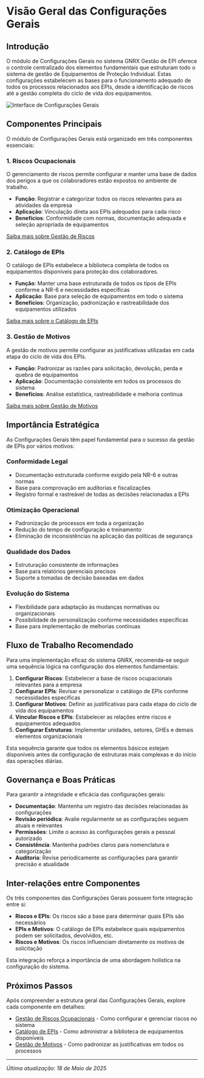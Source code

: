# Visão Geral das Configurações Gerais

## Introdução

O módulo de Configurações Gerais no sistema GNRX Gestão de EPI oferece o controle centralizado dos elementos fundamentais que estruturam todo o sistema de gestão de Equipamentos de Proteção Individual. Estas configurações estabelecem as bases para o funcionamento adequado de todos os processos relacionados aos EPIs, desde a identificação de riscos até a gestão completa do ciclo de vida dos equipamentos.

![Interface de Configurações Gerais](../../assets/images/configuracoes-gerais.png)

## Componentes Principais

O módulo de Configurações Gerais está organizado em três componentes essenciais:

### 1. Riscos Ocupacionais

O gerenciamento de riscos permite configurar e manter uma base de dados dos perigos a que os colaboradores estão expostos no ambiente de trabalho.

- **Função**: Registrar e categorizar todos os riscos relevantes para as atividades da empresa
- **Aplicação**: Vinculação direta aos EPIs adequados para cada risco
- **Benefícios**: Conformidade com normas, documentação adequada e seleção apropriada de equipamentos

[Saiba mais sobre Gestão de Riscos](./riscos/README.md)

### 2. Catálogo de EPIs

O catálogo de EPIs estabelece a biblioteca completa de todos os equipamentos disponíveis para proteção dos colaboradores.

- **Função**: Manter uma base estruturada de todos os tipos de EPIs conforme a NR-6 e necessidades específicas
- **Aplicação**: Base para seleção de equipamentos em todo o sistema
- **Benefícios**: Organização, padronização e rastreabilidade dos equipamentos utilizados

[Saiba mais sobre o Catálogo de EPIs](./epis/README.md)

### 3. Gestão de Motivos

A gestão de motivos permite configurar as justificativas utilizadas em cada etapa do ciclo de vida dos EPIs.

- **Função**: Padronizar as razões para solicitação, devolução, perda e quebra de equipamentos
- **Aplicação**: Documentação consistente em todos os processos do sistema
- **Benefícios**: Análise estatística, rastreabilidade e melhoria contínua

[Saiba mais sobre Gestão de Motivos](./motivos/README.md)

## Importância Estratégica

As Configurações Gerais têm papel fundamental para o sucesso da gestão de EPIs por vários motivos:

### Conformidade Legal

- Documentação estruturada conforme exigido pela NR-6 e outras normas
- Base para comprovação em auditorias e fiscalizações
- Registro formal e rastreável de todas as decisões relacionadas a EPIs

### Otimização Operacional

- Padronização de processos em toda a organização
- Redução do tempo de configuração e treinamento
- Eliminação de inconsistências na aplicação das políticas de segurança

### Qualidade dos Dados

- Estruturação consistente de informações
- Base para relatórios gerenciais precisos
- Suporte a tomadas de decisão baseadas em dados

### Evolução do Sistema

- Flexibilidade para adaptação às mudanças normativas ou organizacionais
- Possibilidade de personalização conforme necessidades específicas
- Base para implementação de melhorias contínuas

## Fluxo de Trabalho Recomendado

Para uma implementação eficaz do sistema GNRX, recomenda-se seguir uma sequência lógica na configuração dos elementos fundamentais:

1. **Configurar Riscos**: Estabelecer a base de riscos ocupacionais relevantes para a empresa
2. **Configurar EPIs**: Revisar e personalizar o catálogo de EPIs conforme necessidades específicas
3. **Configurar Motivos**: Definir as justificativas para cada etapa do ciclo de vida dos equipamentos
4. **Vincular Riscos e EPIs**: Estabelecer as relações entre riscos e equipamentos adequados
5. **Configurar Estruturas**: Implementar unidades, setores, GHEs e demais elementos organizacionais

Esta sequência garante que todos os elementos básicos estejam disponíveis antes da configuração de estruturas mais complexas e do início das operações diárias.

## Governança e Boas Práticas

Para garantir a integridade e eficácia das configurações gerais:

- **Documentação**: Mantenha um registro das decisões relacionadas às configurações
- **Revisão periódica**: Avalie regularmente se as configurações seguem atuais e relevantes
- **Permissões**: Limite o acesso às configurações gerais a pessoal autorizado
- **Consistência**: Mantenha padrões claros para nomenclatura e categorização
- **Auditoria**: Revise periodicamente as configurações para garantir precisão e atualidade

## Inter-relações entre Componentes

Os três componentes das Configurações Gerais possuem forte integração entre si:

- **Riscos e EPIs**: Os riscos são a base para determinar quais EPIs são necessários
- **EPIs e Motivos**: O catálogo de EPIs estabelece quais equipamentos podem ser solicitados, devolvidos, etc.
- **Riscos e Motivos**: Os riscos influenciam diretamente os motivos de solicitação

Esta integração reforça a importância de uma abordagem holística na configuração do sistema.

## Próximos Passos

Após compreender a estrutura geral das Configurações Gerais, explore cada componente em detalhes:

- [Gestão de Riscos Ocupacionais](./riscos/README.md) - Como configurar e gerenciar riscos no sistema
- [Catálogo de EPIs](./epis/README.md) - Como administrar a biblioteca de equipamentos disponíveis
- [Gestão de Motivos](./motivos/README.md) - Como padronizar as justificativas em todos os processos

---

*Última atualização: 18 de Maio de 2025*